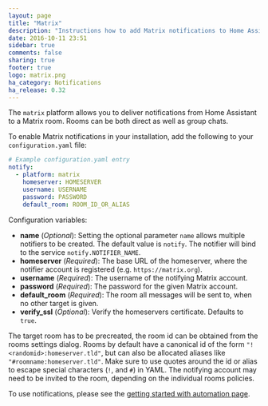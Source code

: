 ```yaml
---
layout: page
title: "Matrix"
description: "Instructions how to add Matrix notifications to Home Assistant."
date: 2016-10-11 23:51
sidebar: true
comments: false
sharing: true
footer: true
logo: matrix.png
ha_category: Notifications
ha_release: 0.32
---
```



The `matrix` platform allows you to deliver notifications from Home Assistant to a Matrix room. Rooms can be both direct as well as group chats.

To enable Matrix notifications in your installation, add the following to your `configuration.yaml` file:

```yaml
# Example configuration.yaml entry
notify:
  - platform: matrix
    homeserver: HOMESERVER
    username: USERNAME
    password: PASSWORD
    default_room: ROOM_ID_OR_ALIAS
```

Configuration variables:

- **name** (*Optional*): Setting the optional parameter `name` allows multiple notifiers to be created. The default value is `notify`. The notifier will bind to the service `notify.NOTIFIER_NAME`.
- **homeserver** (*Required*): The base URL of the homeserver, where the notifier account is registered (e.g. `https://matrix.org`).
- **username** (*Required*): The username of the notifying Matrix account.
- **password** (*Required*): The password for the given Matrix account.
- **default_room** (*Required*): The room all messages will be sent to, when no other target is given.
- **verify_ssl** (*Optional*): Verify the homeservers certificate. Defaults to `true`.

The target room has to be precreated, the room id can be obtained from the rooms settings dialog. Rooms by default have a canonical id of the form `"!<randomid>:homeserver.tld"`, but can also be allocated aliases like `"#roomname:homeserver.tld"`. Make sure to use quotes around the id or alias to escape special characters (`!`, and `#`) in YAML. The notifying account may need to be invited to the room, depending on the individual rooms policies.

To use notifications, please see the [getting started with automation page](/getting-started/automation/).
